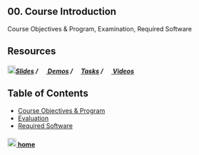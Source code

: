 ## 00. Course Introduction

Course Objectives & Program, Examination, Required Software

## Resources

##### [<img src="https://raw.githubusercontent.com/TelerikAcademy/Common/master/icons/presentation.png" height="18"/>Slides](https://rawgit.com/TelerikAcademy/CSS/master/Topics/00.%20Course-Intro/slides/index.html) / [<img src="https://raw.githubusercontent.com/TelerikAcademy/Common/master/icons/code.png" height="15"> Demos](demos) / [<img src="https://raw.githubusercontent.com/TelerikAcademy/Common/master/icons/homework.png" height="15">Tasks](homework) / [<img src="https://raw.githubusercontent.com/TelerikAcademy/Common/master/icons/video.png" height="15"> Videos](VIDEOS.md)


## Table of Contents
- [Course Objectives & Program](slides/README.md/#curriculum)
- [Evaluation](slides/README.md/#evaluation)
- [Required Software](slides/README.md/#software)

#### [<img src="https://raw.githubusercontent.com/TelerikAcademy/Common/master/icons/home.png" height="20" /> home](/README.md)

